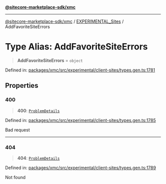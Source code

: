 [**@sitecore-marketplace-sdk/xmc**](../../../../README.md)

***

[@sitecore-marketplace-sdk/xmc](../../../../README.md) / [EXPERIMENTAL\_Sites](../README.md) / AddFavoriteSiteErrors

# Type Alias: AddFavoriteSiteErrors

> **AddFavoriteSiteErrors** = `object`

Defined in: [packages/xmc/src/experimental/client-sites/types.gen.ts:1781](https://github.com/Sitecore/marketplace-sdk/blob/main/packages/xmc/src/experimental/client-sites/types.gen.ts#L1781)

## Properties

### 400

> **400**: [`ProblemDetails`](ProblemDetails.md)

Defined in: [packages/xmc/src/experimental/client-sites/types.gen.ts:1785](https://github.com/Sitecore/marketplace-sdk/blob/main/packages/xmc/src/experimental/client-sites/types.gen.ts#L1785)

Bad request

***

### 404

> **404**: [`ProblemDetails`](ProblemDetails.md)

Defined in: [packages/xmc/src/experimental/client-sites/types.gen.ts:1789](https://github.com/Sitecore/marketplace-sdk/blob/main/packages/xmc/src/experimental/client-sites/types.gen.ts#L1789)

Not found
